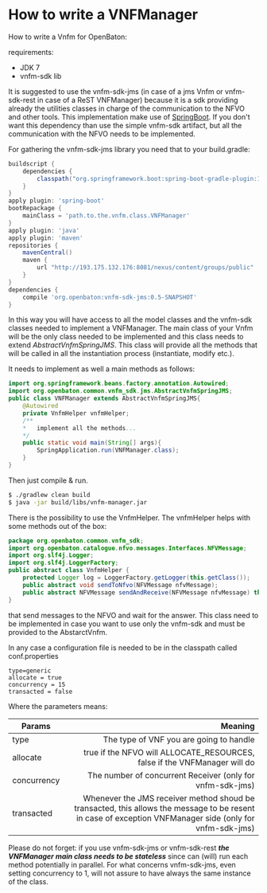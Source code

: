 # How to write a VNFManager

How to write a Vnfm for OpenBaton:

requirements:
* JDK 7
* vnfm-sdk lib

It is suggested to use the vnfm-sdk-jms (in case of a jms Vnfm or vnfm-sdk-rest in case of a ReST VNFManager) because it is a sdk providing already the utilities classes in charge of the communication to the NFVO and other tools. This implementation make use of [SpringBoot][spring-boot]. If you don't want this dependency than use the simple vnfm-sdk artifact, but all the communication with the NFVO needs to be implemented.

For gathering the vnfm-sdk-jms library you need that to your build.gradle:

```gradle
buildscript {
    dependencies {
        classpath("org.springframework.boot:spring-boot-gradle-plugin:1.2.6.RELEASE")
    }
}
apply plugin: 'spring-boot'
bootRepackage {
    mainClass = 'path.to.the.vnfm.class.VNFManager'
}
apply plugin: 'java'
apply plugin: 'maven'
repositories {
    mavenCentral()
    maven {
        url "http://193.175.132.176:8081/nexus/content/groups/public"
    }
}
dependencies {
    compile 'org.openbaton:vnfm-sdk-jms:0.5-SNAPSHOT' 
}
```

In this way you will have access to all the model classes and the vnfm-sdk classes needed to implement a VNFManager. The main class of your Vnfm will be the only class needed to be implemented and this class needs to extend *AbstractVnfmSpringJMS*. This class will provide all the methods that will be called in all the instantiation process (instantiate, modify etc.).

It needs to implement as well a main methods as follows:

```java
import org.springframework.beans.factory.annotation.Autowired;
import org.openbaton.common.vnfm_sdk.jms.AbstractVnfmSpringJMS;
public class VNFManager extends AbstractVnfmSpringJMS{
	@Autowired
	private VnfmHelper vnfmHelper;
	/**
	*	implement all the methods...
	*/
	public static void main(String[] args){
		SpringApplication.run(VNFManager.class);
	}
}
```


Then just compile & run. 

```bash
$ ./gradlew clean build
$ java -jar build/libs/vnfm-manager.jar
```

There is the possibility to use the VnfmHelper. The vnfmHelper helps with some methods out of the box:

```java
package org.openbaton.common.vnfm_sdk;
import org.openbaton.catalogue.nfvo.messages.Interfaces.NFVMessage;
import org.slf4j.Logger;
import org.slf4j.LoggerFactory;
public abstract class VnfmHelper {
    protected Logger log = LoggerFactory.getLogger(this.getClass());
    public abstract void sendToNfvo(NFVMessage nfvMessage);
    public abstract NFVMessage sendAndReceive(NFVMessage nfvMessage) throws Exception;
}
```

that send messages to the NFVO and wait for the answer.
This class need to be implemented in case you want to use only the vnfm-sdk and must be provided to the AbstarctVnfm.

In any case a configuration file is needed to be in the classpath called conf.properties
```properties
type=generic
allocate = true
concurrency = 15
transacted = false
```
Where the parameters means:

| Params          				| Meaning       																|
| -------------   				| -------------:																|
| type  						| The type of VNF you are going to handle 						|
| allocate 						| true if the NFVO will ALLOCATE_RESOURCES, false if the VNFManager will do      	|
| concurrency	 						| The number of concurrent Receiver (only for vnfm-sdk-jms)|
| transacted 						| Whenever the JMS receiver method shoud be transacted, this allows the message to be resent in case of exception VNFManager side (only for vnfm-sdk-jms)     	|

Please do not forget: if you use vnfm-sdk-jms or vnfm-sdk-rest **_the VNFManager main class needs to be stateless_** since can (will) run each method potentially in parallel. For what concerns vnfm-sdk-jms, even setting concurrency to 1, will not assure to have always the same instance of the class.

<!---
References
-->

[spring-boot]: http://projects.spring.io/spring-boot/
